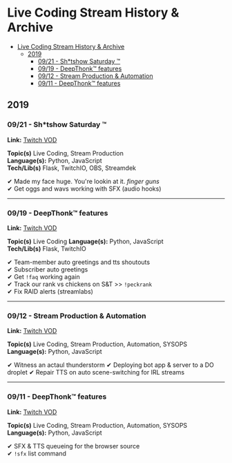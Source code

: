 # Live Coding Stream History & Archive

- [Live Coding Stream History & Archive](#live-coding-stream-history--archive)
  - [2019](#2019)
    - [09/21 - Sh*tshow Saturday ™](#0921---shtshow-saturday-%e2%84%a2)
    - [09/19 - DeepThonk™ features](#0919---deepthonk%e2%84%a2-features)
    - [09/12 - Stream Production & Automation](#0912---stream-production--automation)
    - [09/11 - DeepThonk™ features](#0911---deepthonk%e2%84%a2-features)

## 2019

### 09/21 - Sh*tshow Saturday ™

**Link:** [Twitch VOD](https://www.twitch.tv/videos/484825313)

**Topic(s)** Live Coding, Stream Production  
**Language(s):** Python, JavaScript  
**Tech/Lib(s)** Flask, TwitchIO, OBS, Streamdek  

✔ Made my face huge. You're lookin at it. *finger guns*  
✔ Get oggs and wavs working with SFX (audio hooks)

---

### 09/19 - DeepThonk™ features

**Link:** [Twitch VOD](https://www.twitch.tv/videos/483822251)

**Topic(s)** Live Coding
**Language(s):** Python, JavaScript  
**Tech/Lib(s)** Flask, TwitchIO

✔ Team-member auto greetings and tts shoutouts  
✔ Subscriber auto greetings  
✔ Get `!faq` working again  
✔ Track our rank vs chickens on S&T >> `!peckrank`  
✔ Fix RAID alerts (streamlabs)

--- 

### 09/12 - Stream Production & Automation

**Link:** [Twitch VOD](https://www.twitch.tv/videos/480716358)

**Topic(s)** Live Coding, Stream Production, Automation, SYSOPS    
**Language(s):** Python, JavaScript  

✔ Witness an actaul thunderstorm
✔ Deploying bot app & server to a DO droplet
✔ Repair TTS on auto scene-switching for IRL streams

---

### 09/11 - DeepThonk™ features

**Link:** [Twitch VOD](https://www.twitch.tv/videos/480267511)

**Topic(s)** Live Coding, Stream Production, Automation, SYSOPS    
**Language(s):** Python, JavaScript  

✔ SFX & TTS queueing for the browser source  
✔ `!sfx` list command